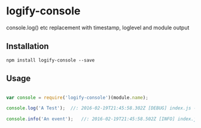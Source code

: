 # logify-console

console.log() etc replacement with timestamp, loglevel and module output


## Installation

```shell
npm install logify-console --save
```

## Usage
```js

var console = require('logify-console')(module.name);

console.log('A Test');	//: 2016-02-19T21:45:58.302Z [DEBUG] index.js - A Test

console.info('An event');	//: 2016-02-19T21:45:58.502Z [INFO] index.js - An event

```

